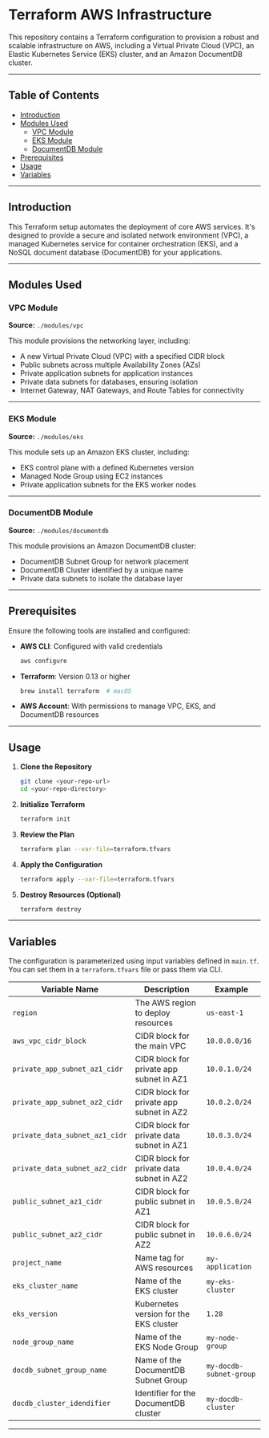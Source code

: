 # Terraform AWS Infrastructure

This repository contains a Terraform configuration to provision a robust and scalable infrastructure on AWS, including a Virtual Private Cloud (VPC), an Elastic Kubernetes Service (EKS) cluster, and an Amazon DocumentDB cluster.

---

## Table of Contents

- [Introduction](#introduction)  
- [Modules Used](#modules-used)  
  - [VPC Module](#vpc-module)  
  - [EKS Module](#eks-module)  
  - [DocumentDB Module](#documentdb-module)  
- [Prerequisites](#prerequisites)  
- [Usage](#usage)  
- [Variables](#variables)

---

## Introduction

This Terraform setup automates the deployment of core AWS services. It's designed to provide a secure and isolated network environment (VPC), a managed Kubernetes service for container orchestration (EKS), and a NoSQL document database (DocumentDB) for your applications.

---

## Modules Used

### VPC Module

**Source:** `./modules/vpc`

This module provisions the networking layer, including:

- A new Virtual Private Cloud (VPC) with a specified CIDR block  
- Public subnets across multiple Availability Zones (AZs)  
- Private application subnets for application instances  
- Private data subnets for databases, ensuring isolation  
- Internet Gateway, NAT Gateways, and Route Tables for connectivity

---

### EKS Module

**Source:** `./modules/eks`

This module sets up an Amazon EKS cluster, including:

- EKS control plane with a defined Kubernetes version  
- Managed Node Group using EC2 instances  
- Private application subnets for the EKS worker nodes

---

### DocumentDB Module

**Source:** `./modules/documentdb`

This module provisions an Amazon DocumentDB cluster:

- DocumentDB Subnet Group for network placement  
- DocumentDB Cluster identified by a unique name  
- Private data subnets to isolate the database layer

---

## Prerequisites

Ensure the following tools are installed and configured:

- **AWS CLI**: Configured with valid credentials  
  ```bash
  aws configure
  ```

- **Terraform**: Version 0.13 or higher  
  ```bash
  brew install terraform  # macOS
  ```

- **AWS Account**: With permissions to manage VPC, EKS, and DocumentDB resources

---

## Usage

1. **Clone the Repository**  
   ```bash
   git clone <your-repo-url>
   cd <your-repo-directory>
   ```

2. **Initialize Terraform**  
   ```bash
   terraform init
   ```

3. **Review the Plan**  
   ```bash
   terraform plan --var-file=terraform.tfvars
   ```

4. **Apply the Configuration**  
   ```bash
   terraform apply --var-file=terraform.tfvars
   ```

5. **Destroy Resources (Optional)**  
   ```bash
   terraform destroy
   ```

---

## Variables

The configuration is parameterized using input variables defined in `main.tf`. You can set them in a `terraform.tfvars` file or pass them via CLI.

| Variable Name               | Description                                                     | Example             |
|----------------------------|-----------------------------------------------------------------|---------------------|
| `region`                   | The AWS region to deploy resources                              | `us-east-1`         |
| `aws_vpc_cidr_block`       | CIDR block for the main VPC                                     | `10.0.0.0/16`       |
| `private_app_subnet_az1_cidr` | CIDR block for private app subnet in AZ1                     | `10.0.1.0/24`       |
| `private_app_subnet_az2_cidr` | CIDR block for private app subnet in AZ2                     | `10.0.2.0/24`       |
| `private_data_subnet_az1_cidr` | CIDR block for private data subnet in AZ1                  | `10.0.3.0/24`       |
| `private_data_subnet_az2_cidr` | CIDR block for private data subnet in AZ2                  | `10.0.4.0/24`       |
| `public_subnet_az1_cidr`   | CIDR block for public subnet in AZ1                             | `10.0.5.0/24`       |
| `public_subnet_az2_cidr`   | CIDR block for public subnet in AZ2                             | `10.0.6.0/24`       |
| `project_name`             | Name tag for AWS resources                                      | `my-application`    |
| `eks_cluster_name`         | Name of the EKS cluster                                         | `my-eks-cluster`    |
| `eks_version`              | Kubernetes version for the EKS cluster                          | `1.28`              |
| `node_group_name`          | Name of the EKS Node Group                                      | `my-node-group`     |
| `docdb_subnet_group_name`  | Name of the DocumentDB Subnet Group                             | `my-docdb-subnet-group` |
| `docdb_cluster_idendifier` | Identifier for the DocumentDB cluster                           | `my-docdb-cluster`  |

---


